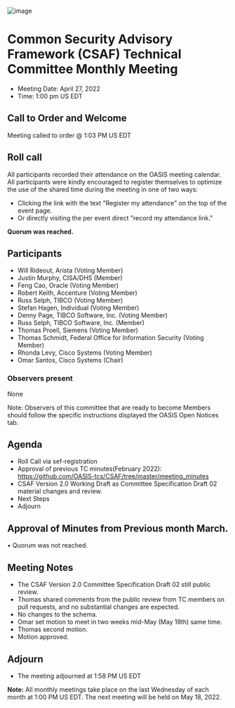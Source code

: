 ![image](https://user-images.githubusercontent.com/1690898/139102180-5c1e2583-14f1-4f58-ab2b-9e3807ed529c.png)

# Common Security Advisory Framework (CSAF) Technical Committee Monthly Meeting

- Meeting Date: April 27, 2022
- Time: 1:00 pm US EDT

## Call to Order and Welcome

Meeting called to order @ 1:03 PM US EDT

## Roll call

All participants recorded their attendance on the OASIS meeting calendar.
All participants were kindly encouraged to register themselves to optimize the use of the shared time during the meeting in one of two ways:

- Clicking the link with the text "Register my attendance" on the top of the event page.
- Or directly visiting the per event direct "record my attendance link."  

**Quorum was  reached.**

## Participants

- Will Rideout, Arista (Voting Member)
- Justin Murphy, CISA/DHS (Member)
- Feng Cao, Oracle (Voting Member)
- Robert Keith, Accenture (Voting Member)
- Russ Selph, TIBCO (Voting Member)
- Stefan Hagen, Individual (Voting Member)
- Denny Page, TIBCO Software, Inc. (Voting Member)
- Russ Selph, TIBCO Software, Inc. (Member)
- Thomas Proell, Siemens (Voting Member)
- Thomas Schmidt, Federal Office for Information Security (Voting Member)
- Rhonda Levy, Cisco Systems (Voting Member)
- Omar Santos, Cisco Systems (Chair)



### Observers present

None

Note: Observers of this committee that are ready to become Members should follow the specific instructions displayed the OASIS Open Notices tab.

## Agenda

- Roll Call via sef-registration
- Approval of previous TC minutes(February 2022): https://github.com/OASIS-tcs/CSAF/tree/master/meeting_minutes
- CSAF Version 2.0 Working Draft as Committee Specification Draft 02 material changes and review. 
- Next Steps
- Adjourn

## Approval of Minutes from Previous month March.

• Quorum was not reached. 


## Meeting Notes

- The CSAF Version 2.0 Committee Specification Draft 02 still public review.
- Thomas shared comments from the public review from TC members on pull requests, and no substantial changes are expected.  
- No changes to the schema.  
- Omar set motion to meet in two weeks mid-May (May 18th) same time.
- Thomas second motion.
- Motion approved.



## Adjourn

- The meeting adjourned at 1:58 PM US EDT

**Note:** All monthly meetings take place on the last Wednesday of each month at 1:00 PM US EDT.
The next meeting will be held on May 18, 2022.  
